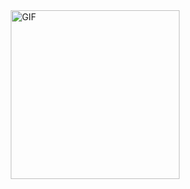 
<img align="right" height="270px" alt="GIF" src="https://media.giphy.com/media/CVtNe84hhYF9u/giphy.gif" />
